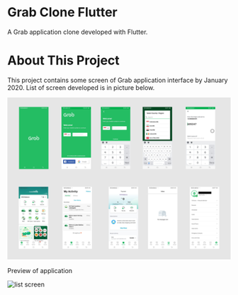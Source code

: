 # Grab Clone Flutter

A Grab application clone developed with Flutter.

# About This Project

This project contains some screen of Grab application interface by January 2020. List of screen developed is in picture below.

![list screen](./screenshot/rect888.png)

Preview of application

![list screen](./screenshot/show.gif)

